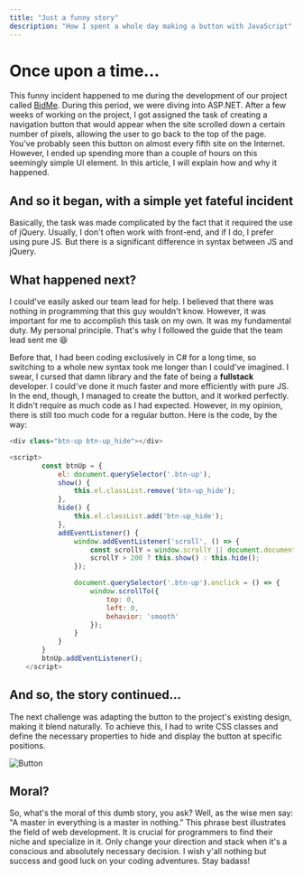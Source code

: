```yaml
---
title: "Just a funny story"
description: "How I spent a whole day making a button with JavaScript"
---
```


# Once upon a time...

This funny incident happened to me during the development of our project called [BidMe](https://bidme.flurium.com). 
During this period, we were diving into ASP.NET. After a few weeks of working on the project, 
I got assigned the task of creating a navigation button that would appear when the site scrolled down a certain number of pixels, allowing the user to go back to the top of the page. You've probably seen this button on almost every fifth site on the Internet. 
However, I ended up spending more than a couple of hours on this seemingly simple UI element. 
In this article, I will explain how and why it happened.

## And so it began, with a simple yet fateful incident

Basically, the task was made complicated by the fact that it required the use of jQuery. 
Usually, I don't often work with front-end, and if I do, I prefer using pure JS. 
But there is a significant difference in syntax between JS and jQuery.

## What happened next?

I could've easily asked our team lead for help. I believed that there was nothing in programming that this guy wouldn't know. However, it was important for me to accomplish this task on my own. It was my fundamental duty. My personal principle. That's why I followed the guide that the team lead sent me :laughing: 

Before that, I had been coding exclusively in C# for a long time, so switching to a whole new syntax took me longer than I could've imagined. 
I swear, I cursed that damn library and the fate of being a **fullstack** developer.
I could've done it much faster and more efficiently with pure JS. In the end, though, I managed to create the button, and it worked perfectly. It didn't require as much code as I had expected. 
However, in my opinion, there is still too much code for a regular button. 
Here is the code, by the way:

```js
<div class="btn-up btn-up_hide"></div>

<script>
        const btnUp = {
            el: document.querySelector('.btn-up'),
            show() {
                this.el.classList.remove('btn-up_hide');
            },
            hide() {
                this.el.classList.add('btn-up_hide');
            },
            addEventListener() {
                window.addEventListener('scroll', () => {
                    const scrollY = window.scrollY || document.documentElement.scrollTop;
                    scrollY > 200 ? this.show() : this.hide();
                });

                document.querySelector('.btn-up').onclick = () => {
                    window.scrollTo({
                        top: 0,
                        left: 0,
                        behavior: 'smooth'
                    });
                }
            }
        }
        btnUp.addEventListener();
    </script>
```

## And so, the story continued...

The next challenge was adapting the button to the project's existing design, making it blend naturally. 
To achieve this, I had to write CSS classes and define the necessary properties to hide and display the button at specific positions.

![Button](/btn.jpg)

## Moral?

So, what's the moral of this dumb story, you ask? Well, as the wise men say: "A master in everything is a master in nothing." This phrase best illustrates the field of web development.
It is crucial for programmers to find their niche and specialize in it. Only change your direction and stack when it's a conscious and absolutely necessary decision. 
I wish y'all nothing but success and good luck on your coding adventures. Stay badass!
